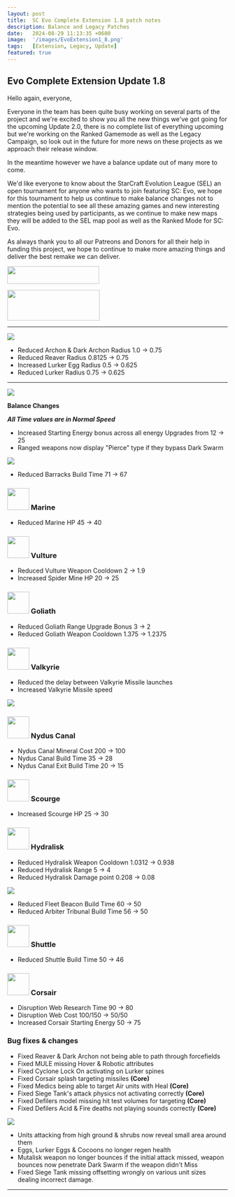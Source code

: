 ```yaml
---
layout: post
title:  SC Evo Complete Extension 1.8 patch notes
description: Balance and Legacy Patches
date:   2024-08-29 11:13:35 +0600
image:  '/images/EvoExtension1_8.png'
tags:   [Extension, Legacy, Update]
featured: true
---
```


## Evo Complete Extension Update 1.8

Hello again, everyone,

Everyone in the team has been quite busy working on several parts of the project and we're excited to show you all the new things we've got going for the upcoming Update 2.0, there is no complete list of everything upcoming but we're working on the Ranked Gamemode as well as the Legacy Campaign, so look out in the future for more news on these projects as we approach their release window.

In the meantime however we have a balance update out of many more to come.

We'd like everyone to know about the StarCraft Evolution League (SEL) an open tournament for anyone who wants to join featuring SC: Evo, we hope for this tournament to help us continue to make balance changes not to mention the potential to see all these amazing games and new interesting strategies being used by participants, as we continue to make new maps they will be added to the SEL map pool as well as the Ranked Mode for SC: Evo.

As always thank you to all our Patreons and Donors for all their help in funding this project, we hope to continue to make more amazing things and deliver the best remake we can deliver.

<a href="https://paypal.me/KopruluKat/"><img src="{{site.baseurl}}/images/blue.png" width="210" height="40"></a> 

<a href="https://www.patreon.com/TeamKopruluSC2"><img src="{{site.baseurl}}/images/becomeAPatronBanner.png" width="211" height="70"></a> 

***

![]({{site.baseurl}}/images/Divider_CoreMods.png)

- Reduced Archon & Dark Archon Radius 1.0 -> 0.75
- Reduced Reaver Radius 0.8125 -> 0.75
- Increased Lurker Egg Radius 0.5 -> 0.625
- Reduced Lurker Radius 0.75 -> 0.625

***

![]({{site.baseurl}}/images/Divider_Extension.png)

**Balance Changes**

***All Time values are in Normal Speed***

- Increased Starting Energy bonus across all energy Upgrades from 12 -> 25
- Ranged weapons now display "Pierce" type if they bypass Dark Swarm

![]({{site.baseurl}}/images/Divider_Terran.png)


- Reduced Barracks Build Time 71 -> 67

### <img src="{{site.baseurl}}/images/btn-unit-terran-marine@scbw.png" width="50" height="50"> Marine

- Reduced Marine HP 45 -> 40

### <img src="{{site.baseurl}}/images/btn-unit-terran-vulture@scbw.png" width="50" height="50"> Vulture

- Reduced Vulture Weapon Cooldown 2 -> 1.9
- Increased Spider Mine HP 20 -> 25

### <img src="{{site.baseurl}}/images/btn-unit-terran-goliath@scbw.png" width="50" height="50"> Goliath

- Reduced Goliath Range Upgrade Bonus 3 -> 2
- Reduced Goliath Weapon Cooldown 1.375 -> 1.2375

### <img src="{{site.baseurl}}/images/btn-unit-terran-valkyrie@scbw.png" width="50" height="50"> Valkyrie

- Reduced the delay between Valkyrie Missile launches
- Increased Valkyrie Missile speed

![]({{site.baseurl}}/images/Divider_Zerg.png)

### <img src="{{site.baseurl}}/images/btn-building-zerg-nydusnetwork.png" width="50" height="50"> Nydus Canal

- Nydus Canal Mineral Cost 200 -> 100
- Nydus Canal Build Time 35 -> 28
- Nydus Canal Exit Build Time 20 -> 15

### <img src="{{site.baseurl}}/images/btn-unit-zerg-scourge.png" width="50" height="50"> Scourge

- Increased Scourge HP 25 -> 30

### <img src="{{site.baseurl}}/images/btn-unit-zerg-hydralisk@scbw.png" width="50" height="50"> Hydralisk

- Reduced Hydralisk Weapon Cooldown 1.0312 -> 0.938
- Reduced Hydralisk Range 5 -> 4
- Reduced Hydralisk Damage point 0.208 -> 0.08


![]({{site.baseurl}}/images/Divider_Protoss.png)

- Reduced Fleet Beacon  Build Time 60 -> 50
- Reduced Arbiter Tribunal Build Time 56 -> 50

### <img src="{{site.baseurl}}/images/btn-unit-protoss-ShuttleSCBW.png" width="50" height="50"> Shuttle

- Reduced Shuttle Build Time 50 -> 46

### <img src="{{site.baseurl}}/images/btn-unit-protoss-corsair.png" width="50" height="50"> Corsair

- Disruption Web Research Time 90 -> 80
- Disruption Web Cost 100/150 -> 50/50
- Increased Corsair Starting Energy 50 -> 75

### Bug fixes & changes
- Fixed Reaver & Dark Archon not being able to path through forcefields
- Fixed MULE missing Hover & Robotic attributes
- Fixed Cyclone Lock On activating on Lurker spines
- Fixed Corsair splash targeting missiles __(Core)__
- Fixed Medics being able to target Air units with Heal __(Core)__
- Fixed Siege Tank's attack physics not activating correctly __(Core)__
- Fixed Defilers model missing hit test volumes for targeting __(Core)__
- Fixed Defilers Acid & Fire deaths not playing sounds correctly __(Core)__

![]({{site.baseurl}}/images/Divider_Legacy.png)

- Units attacking from high ground & shrubs now reveal small area around them
- Eggs, Lurker Eggs & Cocoons no longer regen health
- Mutalisk weapon no longer bounces if the initial attack missed, weapon bounces now penetrate Dark Swarm if the weapon didn't Miss
- Fixed Siege Tank missing offsetting wrongly on various unit sizes dealing incorrect damage.

***

